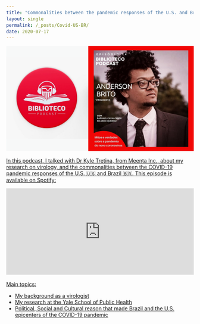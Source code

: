 ```yaml
---
title: "Commonalities between the pandemic responses of the U.S. and Brazil"
layout: single
permalink: /_posts/Covid-US-BR/
date: 2020-07-17
---
```


<a href="https://andersonbrito.github.io/_posts/mitos/"><img src="/assets/images/mitoseverdades.png" width="700">

In this podcast, I talked with Dr Kyle Tretina, from Meenta Inc., about my research on virology, and the commonalities between the COVID-19 pandemic responses of the U.S. 🇺🇸 and Brazil 🇧🇷. This episode is available on Spotify:


<iframe src="https://open.spotify.com/embed-podcast/episode/35upRr13pMVX9iKMcTE8Xz" width="100%" height="232" frameborder="0" allowtransparency="true" allow="encrypted-media"></iframe>


Main topics:
- My background as a virologist
- My research at the Yale School of Public Health
- Political, Social and Cultural reason that made Brazil and the U.S. epicenters of the COVID-19 pandemic
